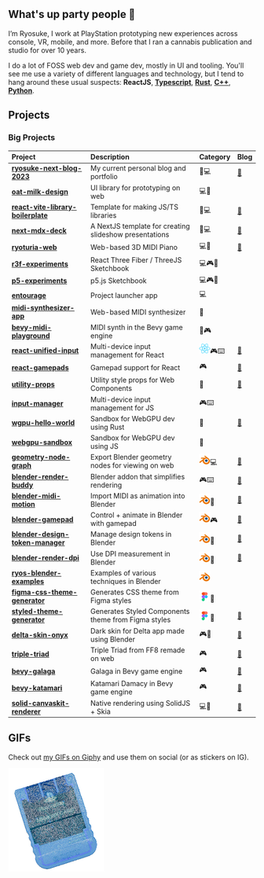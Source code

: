 ## What's up party people 🤘

I’m Ryosuke, I work at PlayStation prototyping new experiences across console, VR, mobile, and more. Before that I ran a cannabis publication and studio for over 10 years.

I do a lot of FOSS web dev and game dev, mostly in UI and tooling. You'll see me use a variety of different languages and technology, but I tend to hang around these usual suspects: **ReactJS**, [**Typescript**](https://github.com/whoisryosuke?tab=repositories&q=&type=source&language=typescript&sort=), [**Rust**](https://github.com/whoisryosuke?tab=repositories&q=&type=source&language=rust&sort=), [**C++**](https://github.com/whoisryosuke?tab=repositories&q=&type=source&language=c%2B%2B&sort=), [**Python**](https://github.com/whoisryosuke?tab=repositories&q=&type=source&language=python&sort=).

## Projects

### Big Projects

| Project                                                                                    | Description                                            | Category                                | Blog                                                                                                                                                             |
| :----------------------------------------------------------------------------------------- | :----------------------------------------------------- | :-------------------------------------- | :--------------------------------------------------------------------------------------------------------------------------------------------------------------- |
| [**ryosuke-next-blog-2023**](https://github.com/whoisryosuke/ryosuke-next-blog-2023)       | My current personal blog and portfolio                 | 📘💻                                    | [🔗](https://whoisryosuke.com/blog/2024/the-vision-pro-redesign-of-2024)                                                                                         |
| [**oat-milk-design**](https://github.com/whoisryosuke/oat-milk-design)                         | UI library for prototyping on web | 💻🎨                                    |                                                                                                                                                              |
| [**react-vite-library-boilerplate**](https://github.com/whoisryosuke/react-vite-library-boilerplate)                         | Template for making JS/TS libraries | 📘💻                                    |  [🔗](https://whoisryosuke.com/blog/2025/releasing-a-react-library-in-2025)                                                                                                                                                             |
| [**next-mdx-deck**](https://github.com/whoisryosuke/next-mdx-deck)                         | A NextJS template for creating slideshow presentations | 📘💻                                    | [🔗](https://whoisryosuke.com/blog/2020/creating-speaker-decks-with-nextjs-and-mdx)                                                                                                                                                               |
| [**ryoturia-web**](https://github.com/whoisryosuke/ryoturia-web)           | Web-based 3D MIDI Piano                              | 💻🎹                                      | [🔗](https://whoisryosuke.com/blog/2024/making-a-3d-piano-in-threejs)                                                                                                                                                                   |
| [**r3f-experiments**](https://github.com/whoisryosuke/r3f-experiments)           | React Three Fiber / ThreeJS Sketchbook                             | 💻🎮🎹                                      |                                                                                                                                                                   |
| [**p5-experiments**](https://github.com/whoisryosuke/p5-experiments)           | p5.js Sketchbook                             | 💻🎮🎹                                      |                                                                                                                                                              |
| [**entourage**](https://github.com/whoisryosuke/entourage-v2)           | Project launcher app                             | 💻                                      |                                                                                                                                                                  |
| [**midi-synthesizer-app**](https://github.com/whoisryosuke/midi-synthesizer-app)           | Web-based MIDI synthesizer                             | 🎹                                      |                                                                                                                                                                  |
| [**bevy-midi-playground**](https://github.com/whoisryosuke/bevy-midi-playground)           | MIDI synth in the Bevy game engine                     | 🎹🎮                                    |
| [**react-unified-input**](https://github.com/whoisryosuke/react-unified-input)             | Multi-device input management for React                | ![ReactJS](./assets/icon-react.png)🎮⌨️ | [🔗](https://whoisryosuke.com/blog/2024/focus-and-spatial-navigation-in-react)                                                                                   |
| [**react-gamepads**](https://github.com/whoisryosuke/react-gamepads)                       | Gamepad support for React                              | 🎮                                      | [🔗](https://whoisryosuke.com/blog/2020/adding-game-controller-input-to-react)                                                                                   |
| [**utility-props**](https://github.com/whoisryosuke/utility-props)                         | Utility style props for Web Components                 | 🎨                                      | [🔗](https://whoisryosuke.com/blog/2020/utility-props-for-web-components)                                                                                        |
| [**input-manager**](https://github.com/whoisryosuke/input-manager)                         | Multi-device input management for JS                   | 🎮⌨️                                    |                                                                                                                                                                  |
| [**wgpu-hello-world**](https://github.com/whoisryosuke/wgpu-hello-world)                   | Sandbox for WebGPU dev using Rust                      | 🌈                                      | [🔗](https://whoisryosuke.com/blog/2022/primitive-geometry-in-wgpu-and-rust)                                                                                     |
| [**webgpu-sandbox**](https://github.com/whoisryosuke/webgpu-sandbox)                   | Sandbox for WebGPU dev using JS                      | 🌈                                      |                                                                                     |
| [**geometry-node-graph**](https://github.com/whoisryosuke/geometry-node-graph)             | Export Blender geometry nodes for viewing on web       | ![Blender](./assets/icon-blender.png)💻 | [🔗](https://whoisryosuke.com/blog/2023/exporting-geometry-nodes-from-blender)                                                                                   |
| [**blender-render-buddy**](https://github.com/whoisryosuke/blender-render-buddy)           | Blender addon that simplifies rendering                | 🎮⌨️                                    | [🔗](https://whoisryosuke.com/blog/2024/how-i-made-the-render-buddy-blender-plugin)                                                                              |
| [**blender-midi-motion**](https://github.com/whoisryosuke/blender-midi-motion)             | Import MIDI as animation into Blender                  | ![Blender](./assets/icon-blender.png)🎹 | [🔗](https://whoisryosuke.com/blog/2024/midi-powered-animations-in-blender)                                                                                      |
| [**blender-gamepad**](https://github.com/whoisryosuke/blender-gamepad)                     | Control + animate in Blender with gamepad              | ![Blender](./assets/icon-blender.png)🎮 | [🔗](https://whoisryosuke.com/blog/2024/using-gamepads-in-blender)                                                                                               |
| [**blender-design-token-manager**](https://github.com/whoisryosuke/blender-design-token-manager)                     | Manage design tokens in Blender              | ![Blender](./assets/icon-blender.png)🎨 | [🔗](https://whoisryosuke.com/blog/2025/design-tokens-in-blender)                                                                                               |
| [**blender-render-dpi**](https://github.com/whoisryosuke/blender-render-dpi)                     | Use DPI measurement in Blender              | ![Blender](./assets/icon-blender.png)🎨 | [🔗](https://whoisryosuke.com/blog/2024/bringing-print-to-blender-with-a-dpi-plugin)                                                                                               |
| [**ryos-blender-examples**](https://github.com/whoisryosuke/ryos-blender-examples)         | Examples of various techniques in Blender              | ![Blender](./assets/icon-blender.png)   |                                                                                                                                                                  |
| [**figma-css-theme-generator**](https://github.com/whoisryosuke/figma-css-theme-generator) | Generates CSS theme from Figma styles                  | ![Figma](./assets/icon-figma.png)🎨     |                                                                                                                                                                  |
| [**styled-theme-generator**](https://github.com/whoisryosuke/styled-theme-generator)       | Generates Styled Components theme from Figma styles    | ![Figma](./assets/icon-figma.png)🎨     | [🔗](https://whoisryosuke.com/blog/2020/syncing-figma-styles-with-css-in-js)                                                                                     |
| [**delta-skin-onyx**](https://github.com/whoisryosuke/delta-skin-onyx)                     | Dark skin for Delta app made using Blender             | 🎮🎨                                    | [🔗](https://whoisryosuke.com/blog/2024/the-guide-for-designing-delta-skins)                                                                                     |
| [**triple-triad**](https://github.com/whoisryosuke/triple-triad)                           | Triple Triad from FF8 remade on web                    | 🎮                                      | [🔗](https://whoisryosuke.com/blog/2024/recreating-triple-triad-in-reactjs)                                                                                      |
| [**bevy-galaga**](https://github.com/whoisryosuke/bevy-galaga)                             | Galaga in Bevy game engine                             | 🎮                                      | [🔗](https://whoisryosuke.com/blog/2023/making-galaga-in-rust-with-bevy-part-1)                                                                                  |
| [**bevy-katamari**](https://github.com/whoisryosuke/bevy-katamari)                         | Katamari Damacy in Bevy game engine                    | 🎮                                      | [🔗](https://whoisryosuke.com/blog/2023/making-katamari-for-bevy-game-jam)                                                                                       |
| [**solid-canvaskit-renderer**](https://github.com/whoisryosuke/solid-canvaskit-renderer)   | Native rendering using SolidJS + Skia                  | 💻🌈                                    | [🔗](https://whoisryosuke.com/blog/2022/ditch-the-dom-with-solidjs-and-skia-canvaskit) |

## GIFs

Check out [my GIFs on Giphy](https://giphy.com/whoisryosuke) and use them on social (or as stickers on IG).

[![PS1 Memory Card in Island Blue color scheme](./assets/memory-card.gif)](https://giphy.com/whoisryosuke)
